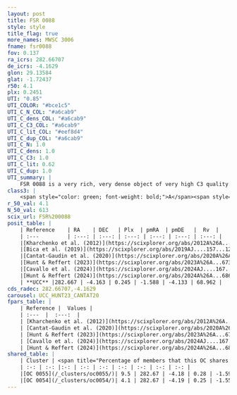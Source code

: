 ```yaml
---
layout: post
title: FSR 0088
style: style
title_flag: true
more_names: MWSC 3006
fname: fsr0088
fov: 0.137
ra_icrs: 282.66707
de_icrs: -4.1629
glon: 29.13584
glat: -1.72437
r50: 4.1
plx: 0.2451
UTI: "0.85"
UTI_COLOR: "#bce1c5"
UTI_C_N_COL: "#a6cab9"
UTI_C_dens_COL: "#a6cab9"
UTI_C_C3_COL: "#a6cab9"
UTI_C_lit_COL: "#eef8d4"
UTI_C_dup_COL: "#a6cab9"
UTI_C_N: 1.0
UTI_C_dens: 1.0
UTI_C_C3: 1.0
UTI_C_lit: 0.62
UTI_C_dup: 1.0
UTI_summary: |
    FSR 0088 is a very rich, very dense object of very high C3 quality. It is moderately studied in the literature. This object shares a very small percentage of members with 2 later reported entries.
class3: |
    <span style="color: green; font-weight: bold;">A</span><span style="color: green; font-weight: bold;">A</span>
r_50_val: 4.1
N_50_val: 613
scix_url: FSR%200088
posit_table: |
    | Reference    | RA    | DEC   | Plx  | pmRA  | pmDE   |  Rv  |
    | :---         | :---: | :---: | :---: | :---: | :---: | :---: |
    |[Kharchenko et al. (2012)](https://scixplorer.org/abs/2012A%26A...543A.156K) | 282.659 | -4.188 | -- | -0.73 | -4.61 | -- |
    |[Bica et al. (2019)](https://scixplorer.org/abs/2019AJ....157...12B) | 282.658 | -4.19 | -- | -- | -- | -- |
    |[Cantat-Gaudin et al. (2020)](https://scixplorer.org/abs/2020A%26A...640A...1C) | 282.667 | -4.158 | 0.233 | -1.589 | -4.126 | -- |
    |[Hunt & Reffert (2023)](https://scixplorer.org/abs/2023A%26A...673A.114H) | 282.661 | -4.183 | 0.247 | -1.582 | -4.123 | 91.447 |
    |[Cavallo et al. (2024)](https://scixplorer.org/abs/2024AJ....167...12C) | 282.666 | -4.151 | 0.245 | -- | -- | -- |
    |[Hunt & Reffert (2024)](https://scixplorer.org/abs/2024A%26A...686A..42H) | 282.661 | -4.183 | 0.247 | -1.582 | -4.123 | 91.447 |
    | **UCC** |282.667 | -4.163 | 0.245 | -1.588 | -4.133 | 68.962 | 
cds_radec: 282.66707,-4.1629
carousel: UCC_HUNT23_CANTAT20
fpars_table: |
    | Reference |  Values |
    | :---  |  :---:  |
    | [Kharchenko et al. (2012)](https://scixplorer.org/abs/2012A%26A...543A.156K) | `e_bv=1.509, distance=2837, log_age=8.495` |
    | [Cantat-Gaudin et al. (2020)](https://scixplorer.org/abs/2020A%26A...640A...1C) | `AVNN=3.62, DMNN=12.43, AgeNN=8.22` |
    | [Hunt & Reffert (2023)](https://scixplorer.org/abs/2023A%26A...673A.114H) | `AV50=4.886, diffAV50=3.032, MOD50=12.736, logAge50=7.966` |
    | [Cavallo et al. (2024)](https://scixplorer.org/abs/2024AJ....167...12C) | `AV50=4.87, dMod50=13.09, logAge50=7.74, [Fe/H]50=0.3` |
    | [Hunt & Reffert (2024)](https://scixplorer.org/abs/2024A%26A...686A..42H) | `MassJ=19009.0` |
shared_table: |
    | Cluster | <span title="Percentage of members that this OC shares with the ones listed">%</span>   | RA   | DEC   | Plx   | pmRA  | pmDE  | Rv | UTI |
    | :-: | :-: |:-: | :-: | :-: | :-: | :-: | :-: | :-: |
    |[OC 0055](/_clusters/oc0055/)| 9.5 | 282.67 | -4.18 | 0.28 | -1.59 | -4.12 | 68.85 |0.0 |
    |[OC 0054](/_clusters/oc0054/)| 4.1 | 282.67 | -4.19 | 0.25 | -1.55 | -4.13 | 69.66 |0.0 |
---
```

